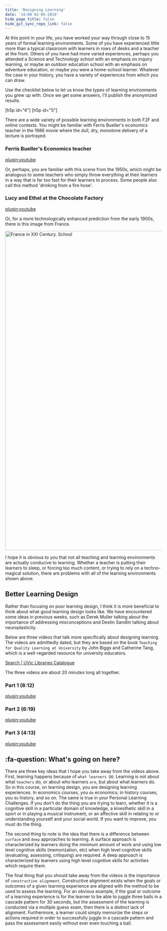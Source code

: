 ```yaml
---
title: 'Designing Learning'
date: '14:08 02-05-2019'
hide_page_title: false
hide_git_sync_repo_link: false
---
```


At this point in your life, you have worked your way through close to 15 years of formal learning environments. Some of you have experienced little more than a typical classroom with learners in rows of desks and a teacher at the front. Others of you have had more varied experiences, perhaps you attended a Science and Technology school with an emphasis on inquiry learning, or maybe an outdoor education school with an emphasis on adventure education, or maybe you were a home-school learner. Whatever the case in your history, you have a variety of experiences from which you can draw.

Use the checklist below to let us know the types of learning environments you grew up with. Once we get some answers, I'll publish the anonymized results.

[h5p id="4"]
[h5p id="5"]

There are a wide variety of possible learning environments in both F2F and online contexts. You might be familiar with Ferris Bueller's economics teacher in the 1986 movie where the dull, dry, monotone delivery of a lecture is portrayed.

### Ferris Bueller's Economics teacher

[plugin:youtube](https://www.youtube.com/watch?v=uhiCFdWeQfA)

Or, perhaps, you are familiar with this scene from the 1950s, which might be analogous to some teachers who simply throw everything at their learners in a way that is far too fast for their learners to process. Some people also call this method 'drinking from a fire hose'.

### Lucy and Ethel at the Chocolate Factory

[plugin:youtube](https://www.youtube.com/watch?v=8NPzLBSBzPI)

Or, for a more technologically enhanced prediction from the early 1900s, there is this image from France.

<a title="Jean Marc Cote (if 1901) or Villemard (if 1910)
http://publicdomainreview.org/2012/06/30/france-in-the-year-2000-1899-1910/ [Public domain], via Wikimedia Commons" href="https://commons.wikimedia.org/wiki/File:France_in_XXI_Century._School.jpg"><img width="1024" alt="France in XXI Century. School" src="https://upload.wikimedia.org/wikipedia/commons/thumb/0/05/France_in_XXI_Century._School.jpg/512px-France_in_XXI_Century._School.jpg"></a>

I hope it is obvious to you that not all teaching and learning environments are actually conducive to learning. Whether a teacher is putting their learners to sleep, or forcing too much content, or trying to rely on a techno-magical solution, there are problems with all of the learning environments shown above.

## Better Learning Design

Rather than focusing on poor learning design, I think it is more beneficial to think about what good learning design looks like. We have encountered some ideas in previous weeks, such as Derek Muller talking about the importance of addressing misconceptions and Destin Sandlin talking about neuroplasticity.

Below are three videos that talk more specifically about designing learning. The videos are admittedly dated, but they are based on the book `Teaching for Quality Learning at University` by John Biggs and Catherine Tang, which is a well-regarded resource for university educators.

<a class="embedly-card" data-card-controls="0" href="http://voyager.library.uvic.ca/vwebv/holdingsInfo?bibId=3171352">Search | UVic Libraries Catalogue</a>
<script async src="//cdn.embedly.com/widgets/platform.js" charset="UTF-8"></script>

The three videos are about 20 minutes long all together.

### Part 1 (8:12)
[plugin:youtube](https://www.youtube.com/watch?v=iMZA80XpP6Y)

### Part 2 (6:19)

[plugin:youtube](https://www.youtube.com/watch?v=SfloUd3eO_M)

### Part 3 (4:13)

[plugin:youtube](https://www.youtube.com/watch?v=ggThtInFtnM)

## :fa-question: What's going on here?

There are three key ideas that I hope you take away from the videos above. First, learning happens because of `what learners DO`. Learning is not about what `teachers` do, or about who learners `are`, but about what learners do. So in this course, on learning design, you are designing learning experiences. In economics courses, you `do` economics; in history courses, you `do` history, and so on. The same is true in your Personal Learning Challenges. If you don't do the thing you are trying to learn, whether it is a cognitive skill in a particular domain of knowledge, a kinesthetic skill in a sport or in playing a musical instrument, or an affective skill in relating to or understanding yourself and your social world. If you want to improve, you must do the thing.

The second thing to note is the idea that there is a difference between `surface` and `deep` approaches to learning. A surface approach is characterized by learners doing the minimum amount of work  and using low level cognitive skills (memorization, etc) when high level cognitive skills (evaluating, assessing, critiquing) are required. A deep approach is characterized by learners using high level cognitive skills for activities which require them.

The final thing that you should take away from the videos is the importance of `constructive alignment`. Constructive alignment exists when the goals or outcomes of a given learning experience are aligned with the method to be used to assess the learning. For an obvious example, if the goal or outcome of a learning experience is for the learner to be able to juggle three balls in a cascade pattern for 30 seconds, but the assessment of the learning is conducted via a multiple guess exam, then there is a distinct lack of alignment. Furthermore, a learner could simply memorize the steps or actions required in order to successfully juggle in a cascade pattern and pass the assessment easily without ever even touching a ball.
